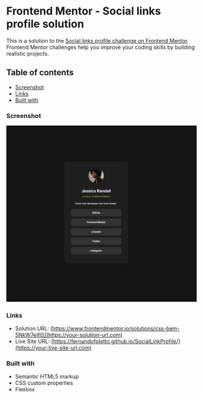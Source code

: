 # Frontend Mentor - Social links profile solution

This is a solution to the [Social links profile challenge on Frontend Mentor](https://www.frontendmentor.io/challenges/social-links-profile-UG32l9m6dQ). Frontend Mentor challenges help you improve your coding skills by building realistic projects. 

## Table of contents

  - [Screenshot](#screenshot)
  - [Links](#links)
  - [Built with](#built-with)


### Screenshot

![](./endResult.jpg)


### Links

- Solution URL: [https://www.frontendmentor.io/solutions/css-bem-5NkW7eifIS](https://your-solution-url.com)
- Live Site URL: [https://fernandofoletto.github.io/SocialLinkProfile/](https://your-live-site-url.com)


### Built with

- Semantic HTML5 markup
- CSS custom properties
- Flexbox

